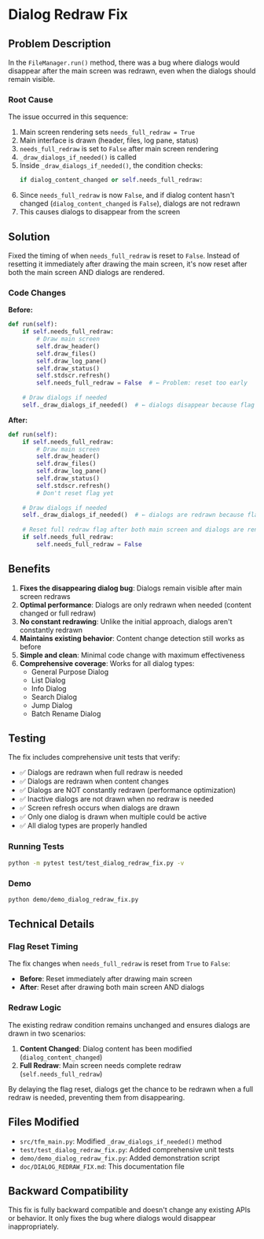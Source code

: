 # Dialog Redraw Fix

## Problem Description

In the `FileManager.run()` method, there was a bug where dialogs would disappear after the main screen was redrawn, even when the dialogs should remain visible.

### Root Cause

The issue occurred in this sequence:

1. Main screen rendering sets `needs_full_redraw = True`
2. Main interface is drawn (header, files, log pane, status)
3. `needs_full_redraw` is set to `False` after main screen rendering
4. `_draw_dialogs_if_needed()` is called
5. Inside `_draw_dialogs_if_needed()`, the condition checks:
   ```python
   if dialog_content_changed or self.needs_full_redraw:
   ```
6. Since `needs_full_redraw` is now `False`, and if dialog content hasn't changed (`dialog_content_changed` is `False`), dialogs are not redrawn
7. This causes dialogs to disappear from the screen

## Solution

Fixed the timing of when `needs_full_redraw` is reset to `False`. Instead of resetting it immediately after drawing the main screen, it's now reset after both the main screen AND dialogs are rendered.

### Code Changes

**Before:**
```python
def run(self):
    if self.needs_full_redraw:
        # Draw main screen
        self.draw_header()
        self.draw_files()
        self.draw_log_pane()
        self.draw_status()
        self.stdscr.refresh()
        self.needs_full_redraw = False  # ← Problem: reset too early
    
    # Draw dialogs if needed
    self._draw_dialogs_if_needed()  # ← dialogs disappear because flag is False
```

**After:**
```python
def run(self):
    if self.needs_full_redraw:
        # Draw main screen
        self.draw_header()
        self.draw_files()
        self.draw_log_pane()
        self.draw_status()
        self.stdscr.refresh()
        # Don't reset flag yet
    
    # Draw dialogs if needed
    self._draw_dialogs_if_needed()  # ← dialogs are redrawn because flag is still True
    
    # Reset full redraw flag after both main screen and dialogs are rendered
    if self.needs_full_redraw:
        self.needs_full_redraw = False
```

## Benefits

1. **Fixes the disappearing dialog bug**: Dialogs remain visible after main screen redraws
2. **Optimal performance**: Dialogs are only redrawn when needed (content changed or full redraw)
3. **No constant redrawing**: Unlike the initial approach, dialogs aren't constantly redrawn
4. **Maintains existing behavior**: Content change detection still works as before
5. **Simple and clean**: Minimal code change with maximum effectiveness
6. **Comprehensive coverage**: Works for all dialog types:
   - General Purpose Dialog
   - List Dialog
   - Info Dialog
   - Search Dialog
   - Jump Dialog
   - Batch Rename Dialog

## Testing

The fix includes comprehensive unit tests that verify:

- ✅ Dialogs are redrawn when full redraw is needed
- ✅ Dialogs are redrawn when content changes
- ✅ Dialogs are NOT constantly redrawn (performance optimization)
- ✅ Inactive dialogs are not drawn when no redraw is needed
- ✅ Screen refresh occurs when dialogs are drawn
- ✅ Only one dialog is drawn when multiple could be active
- ✅ All dialog types are properly handled

### Running Tests

```bash
python -m pytest test/test_dialog_redraw_fix.py -v
```

### Demo

```bash
python demo/demo_dialog_redraw_fix.py
```

## Technical Details

### Flag Reset Timing

The fix changes when `needs_full_redraw` is reset from `True` to `False`:

- **Before**: Reset immediately after drawing main screen
- **After**: Reset after drawing both main screen AND dialogs

### Redraw Logic

The existing redraw condition remains unchanged and ensures dialogs are drawn in two scenarios:

1. **Content Changed**: Dialog content has been modified (`dialog_content_changed`)
2. **Full Redraw**: Main screen needs complete redraw (`self.needs_full_redraw`)

By delaying the flag reset, dialogs get the chance to be redrawn when a full redraw is needed, preventing them from disappearing.

## Files Modified

- `src/tfm_main.py`: Modified `_draw_dialogs_if_needed()` method
- `test/test_dialog_redraw_fix.py`: Added comprehensive unit tests
- `demo/demo_dialog_redraw_fix.py`: Added demonstration script
- `doc/DIALOG_REDRAW_FIX.md`: This documentation file

## Backward Compatibility

This fix is fully backward compatible and doesn't change any existing APIs or behavior. It only fixes the bug where dialogs would disappear inappropriately.